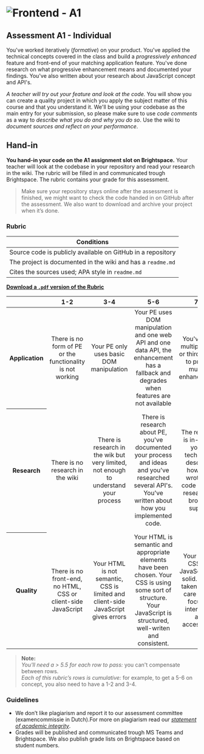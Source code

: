 # ![Frontend - A1][banner]

## Assessment A1 - Individual

You've worked iteratively (_formative_) on your product. You've applied the technical concepts covered in the class and build a *progressively enhanced* feature and front-end of your matching application feature. You've done research on what progressive enhancement means and documented your findings. You've also written about your research about JavaScript concept and API's.

_A teacher will try out your feature and look at the code._ You will show you can create a quality project in which you apply the subject matter of this course and that you understand it. We'll be using your codebase as the main entry for your submission, so please make sure to use *code comments* as a way to *describe what you do and why you do so*. Use the wiki to *document sources and reflect on your performance*.

## Hand-in

**You hand-in your code on the A1 assignment slot on Brightspace.** Your teacher will look at the codebase in your repository and read your research in the wiki. The rubric will be filled in and communicated trough Brightspace. The rubric contains your grade for this assessment.

> Make sure your repository stays online after the assessment is finished, we might want to check the code handed in on GitHub after the assessment. We also want to download and archive your project when it’s done.

### Rubric

| Conditions                                                             |
|------------------------------------------------------------------------|
| Source code is publicly available on GitHub in a repository            |
| The project is documented in the wiki and has a `readme.md`            |
| Cites the sources used; APA style in `readme.md`                       |


**[Download a `.pdf` version of the Rubric](https://github.com/cmda-bt/fe-course-21-22/blob/main/grading/fe-a1-rubric_teacher.pdf)**

<table>
  <thead>
    <tr>
      <th></th>
      <th><strong>1-2</strong></th>
      <th><strong>3-4</strong></th>
      <th><strong>5-6</strong></th>
      <th><strong>7-8</strong></th>
      <th><strong>9-10</strong></th>
    </tr>
  </thead>
  <tbody>
    <tr>
      <th align="center" scope="row"><strong>Application</strong></th>
      <td align="center">There is no form of PE or the functionality is not working</td>
      <td align="center">Your PE only uses basic DOM manipulation</td>
      <td align="center">Your PE uses DOM manipulation and one web API and one data API, the enhancement has a fallback and degrades when features are not available</td>
      <td align="center">You've used multiple (web or third-party) to provide multiple enhancements</td>
      <td align="center">You've used complex server / client-side structure to give the user the best possible experience
      </td>
    </tr>
      <th align="center" scope="row">Research</th>
      <td align="center">There is no research in the wiki</td>
      <td align="center">There is research in the wik but very limited, not enough to understand your process</td>
      <td align="center">There is research about PE, you've documented your process and ideas and you've researched several API's. You've written about how you implemented code.</td>
      <td align="center">The research is in-depth, you've technically described how your wrote you code and did research on browser support </td>
      <td align="center">The wiki reads like a book. All topics covered in class are toroughly researched and you've technically but clearly documented your progressive enhancement and code.</td>
    </tr>
    <tr>
      <th align="center" scope="row">Quality</th>
      <td align="center">There is no front-end, no HTML, CSS or client-side JavaScript</td>
      <td align="center">Your HTML is not semantic, CSS is limited and client-side JavaScript gives errors</td>
      <td align="center">Your HTML is semantic and appropriate elements have been chosen. Your CSS is using some sort of structure. Your JavaScript is structured, well-writen and consistent.</td>
      <td align="center">Your HTML, CSS and JavaScript are solid. You've taken special care to also focus on interaction and accessiblity.</td>
      <td align="center">HTML, CSS and JavaScript are exemplary. The codebase is on 'production' level and other developers would love to build on your work. </td>
    </tr>
    <tr>
  </tbody>
</table>

> **Note:**  
> _You'll need a > 5.5 for each row to pass:_ you can't compensate between rows.  
> _Each of this rubric’s rows is cumulative:_ for example, to get a 5-6 on concept, you also need to have a 1-2 and 3-4.

### Guidelines

- We don’t like plagiarism and report it to our assessment committee (examencommissie in Dutch).For more on plagiarism read our [_statement of academic integrity_](https://github.com/cmda-bt/fe-course-21-22/blob/main/docs/plagiarism.md).
- Grades will be published and communicated trough MS Teams and Brightspace. We also publish grade lists on Brightspace based on student numbers.

[banner]: https://cmda-bt.github.io/fe-course-21-22/assets/banner-a1.svg